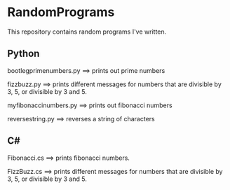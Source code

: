 # RandomPrograms

This repository contains random programs I've written.

## Python
bootlegprimenumbers.py ==> prints out prime numbers

fizzbuzz.py ==> prints different messages for numbers that are divisible by 3, 5, or divisible by 3 and 5. 

myfibonaccinumbers.py ==> prints out fibonacci numbers

reversestring.py ==> reverses a string of characters

## C#
Fibonacci.cs ==> prints fibonacci numbers. 

FizzBuzz.cs ==> prints different messages for numbers that are divisible by 3, 5, or divisible by 3 and 5. 